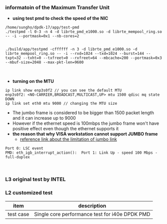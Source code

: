 ### informatoin of the Maximum Transfer Unit

- **using test pmd to check the speed of the NIC**
```
/home/sungho/dpdk-17/app/test-pmd
./testpmd -l 0-3 -n 4 -d librte_pmd_e1000.so -d librte_mempool_ring.so -- -i --portmask=0x1 --nb-cores=2


./build/app/testpmd -cffffff -n 3 -d librte_pmd_e1000.so -d librte_mempool_ring.so -- -i --rxd=1024 --txd=1024 --burst=144 --txpt=32 --txht=0 --txfreet=0 --rxfreet=64 --mbcache=200 --portmask=0x3 --mbuf-size=2048 --max-pkt-len=9600
```

<br>

- **turning on the MTU**

```
ip link show enp3s0f2 // you can see the default MTU
enp3s0f2: <NO-CARRIER,BROADCAST,MULTICAST,UP> mtu 1500 qdisc mq state DOWN
ip link set eth0 mtu 9000 // changing the MTU size
```

- The jumbo frame is considered to be bigger than 1500 packet length and it can increase up to 9000
- However if the ethernet speed is 100mbps the jumbo frame won't have positive effect even though the ethernet supports it
- **the reason that why VISA workstation cannot support JUMBO frame**
    - [reference link about the limitation of jumbo link](https://www.intel.com/content/www/us/en/support/articles/000005593/network-and-i-o/ethernet-products.html)

```
Port 0: LSC event                                                               
PMD: eth_igb_interrupt_action():  Port 1: Link Up - speed 100 Mbps - full-duplex
```

<br>

### L3 original test by INTEL









### L2 customized test

| item | description |
| -- | -- |
| test case | Single core performance test for i40e DPDK PMD |
